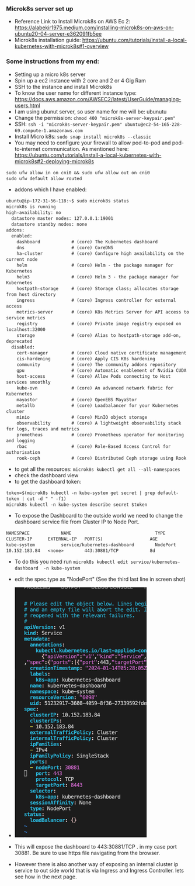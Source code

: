 ### Microk8s server set up

* Reference Link to Install Microk8s on AWS Ec 2: https://alabekir1975.medium.com/installing-microk8s-on-aws-on-ubuntu20-04-server-e362091fb5ee
* Microk8s installation guide: https://ubuntu.com/tutorials/install-a-local-kubernetes-with-microk8s#1-overview

### Some instructions from my end:
* Setting up a micro k8s server
* Spin up a ec2 instance with 2 core and 2 or 4 Gig Ram
* SSH to the instance and install Microk8s
* To know the user name for different instance type: https://docs.aws.amazon.com/AWSEC2/latest/UserGuide/managing-users.html
* I am using ubunut server, so user name for me will be: ubunutu
* Change the permission: ``` chmod 400 "microk8s-server-keypair.pem" ```
* SSH: ```ssh -i "microk8s-server-keypair.pem" ubuntu@ec2-54-165-228-69.compute-1.amazonaws.com```
* Install Micro k8s: ```sudo snap install microk8s --classic```
* You may need to configure your firewall to allow pod-to-pod and pod-to-internet communication. As mentioned here: https://ubuntu.com/tutorials/install-a-local-kubernetes-with-microk8s#2-deploying-microk8s

```
sudo ufw allow in on cni0 && sudo ufw allow out on cni0
sudo ufw default allow routed

```

* addons which I have enabled:

```
ubuntu@ip-172-31-56-118:~$ sudo microk8s status
microk8s is running
high-availability: no
  datastore master nodes: 127.0.0.1:19001
  datastore standby nodes: none
addons:
  enabled:
    dashboard            # (core) The Kubernetes dashboard
    dns                  # (core) CoreDNS
    ha-cluster           # (core) Configure high availability on the current node
    helm                 # (core) Helm - the package manager for Kubernetes
    helm3                # (core) Helm 3 - the package manager for Kubernetes
    hostpath-storage     # (core) Storage class; allocates storage from host directory
    ingress              # (core) Ingress controller for external access
    metrics-server       # (core) K8s Metrics Server for API access to service metrics
    registry             # (core) Private image registry exposed on localhost:32000
    storage              # (core) Alias to hostpath-storage add-on, deprecated
  disabled:
    cert-manager         # (core) Cloud native certificate management
    cis-hardening        # (core) Apply CIS K8s hardening
    community            # (core) The community addons repository
    gpu                  # (core) Automatic enablement of Nvidia CUDA
    host-access          # (core) Allow Pods connecting to Host services smoothly
    kube-ovn             # (core) An advanced network fabric for Kubernetes
    mayastor             # (core) OpenEBS MayaStor
    metallb              # (core) Loadbalancer for your Kubernetes cluster
    minio                # (core) MinIO object storage
    observability        # (core) A lightweight observability stack for logs, traces and metrics
    prometheus           # (core) Prometheus operator for monitoring and logging
    rbac                 # (core) Role-Based Access Control for authorisation
    rook-ceph            # (core) Distributed Ceph storage using Rook

```
* to get all the resources: ```microk8s kubectl get all --all-namespaces```
* check the dashboard view 
* to get the dashboard token: 

```
token=$(microk8s kubectl -n kube-system get secret | grep default-token | cut -d " " -f1)
microk8s kubectl -n kube-system describe secret $token

```

* To expose the Dashboard to the outside world we need to change the dashboard service file from Cluster IP to Node Port. 

```
NAMESPACE            NAME                                TYPE        CLUSTER-IP      EXTERNAL-IP   PORT(S)                  AGE
kube-system          service/kubernetes-dashboard        NodePort    10.152.183.84   <none>        443:30881/TCP            8d

```
* To do this you need run ```microk8s kubectl edit service/kubernetes-dashboard  -n kube-system```
* edit the spec.type as "NodePort" (See the third last line in screen shot)
* ![Alt text](image.png)
* This will expose the dashboard to 443:30881/TCP . in my case port 30881. Be sure to use https file navigating from the browser.

* However there is also another way of exposing an internal cluster ip service to out side world that is via Ingress and Ingress Controller. lets see how in the next page.



